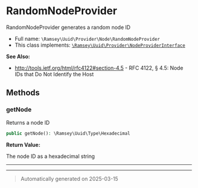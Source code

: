 
# RandomNodeProvider

RandomNodeProvider generates a random node ID



* Full name: `\Ramsey\Uuid\Provider\Node\RandomNodeProvider`
* This class implements:
[`\Ramsey\Uuid\Provider\NodeProviderInterface`](../NodeProviderInterface.md)

**See Also:**

* http://tools.ietf.org/html/rfc4122#section-4.5 - RFC 4122, § 4.5: Node IDs that Do Not Identify the Host




## Methods


### getNode

Returns a node ID

```php
public getNode(): \Ramsey\Uuid\Type\Hexadecimal
```









**Return Value:**

The node ID as a hexadecimal string




***


***
> Automatically generated on 2025-03-15
